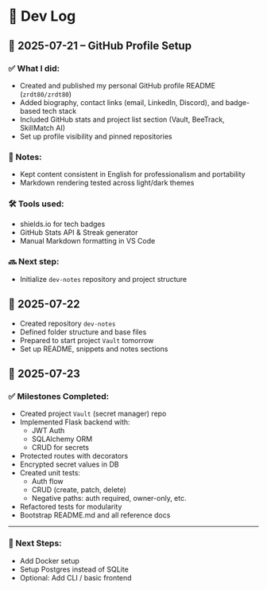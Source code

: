 # 📘 Dev Log

## 📅 2025-07-21 – GitHub Profile Setup

### ✅ What I did:

-   Created and published my personal GitHub profile README (`zrdt80/zrdt80`)
-   Added biography, contact links (email, LinkedIn, Discord), and badge-based tech stack
-   Included GitHub stats and project list section (Vault, BeeTrack, SkillMatch AI)
-   Set up profile visibility and pinned repositories

### 🧠 Notes:

-   Kept content consistent in English for professionalism and portability
-   Markdown rendering tested across light/dark themes

### 🛠 Tools used:

-   shields.io for tech badges
-   GitHub Stats API & Streak generator
-   Manual Markdown formatting in VS Code

### 🔜 Next step:

-   Initialize `dev-notes` repository and project structure

## 📅 2025-07-22

-   Created repository `dev-notes`
-   Defined folder structure and base files
-   Prepared to start project `Vault` tomorrow
-   Set up README, snippets and notes sections

## 📅 2025-07-23

### ✅ Milestones Completed:
- Created project `Vault` (secret manager) repo
- Implemented Flask backend with:
  - JWT Auth
  - SQLAlchemy ORM
  - CRUD for secrets
- Protected routes with decorators
- Encrypted secret values in DB
- Created unit tests:
  - Auth flow
  - CRUD (create, patch, delete)
  - Negative paths: auth required, owner-only, etc.
- Refactored tests for modularity
- Bootstrap README.md and all reference docs

---

### 🔧 Next Steps:
- Add Docker setup
- Setup Postgres instead of SQLite
- Optional: Add CLI / basic frontend
